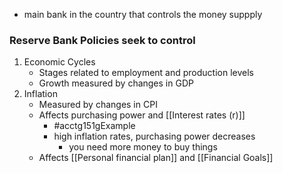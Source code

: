 - main bank in the country that controls the money suppply
### Reserve Bank Policies seek to control
1. Economic Cycles
	- Stages related to employment and production levels
	- Growth measured by changes in GDP
2. Inflation
	- Measured by changes in CPI
	- Affects purchasing power and [[Interest rates (r)]]
		- #acctg151gExample 
		- high inflation rates, purchasing power decreases
			- you need more money to buy things
	- Affects [[Personal financial plan]] and [[Financial Goals]]
